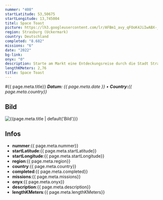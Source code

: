 ```yaml
---
nummer: "408"
startLatitude: 53,50675
startLongitude: 13,745004
titel: Space Toast
picture: https://lh3.googleusercontent.com/lr/AFBm1_avy_qFOoK4JiIwABX-_k3pOmaw4J6ohYG1bOLrSDrYRdMANZEHxKDB06bYLVTtnfVTYCsYeaNvV0YomDVEFOcL6M3SOPbleN1B64r_FxDa8LP0pL5mEn2XJiu8BoAXYzv-FZMNtqRAydV0xCeIuamwQDQOCdze3-HlLVZRREj8q8SZep04E8XBKxOAoaFF8EFFXCfRZUi-3PD7OhgFRNZw4A9kbDO8Xza7edL2kyv3Dh-Ht7vebR3uVoIVeFlGLo4CeoqvqPEtaV6BIs5Bx9H48Bm27GK4LoYsM4X9PAdJERAWwuQso9AtkvDji3YrFBRmh2Qy5eb0QCqXUByCwvGQGkMXnqZcC7TP8YszxUIYRhgEf5WmxzceujuDlpjS14N4m3z-y3oQ3nBZTwLvuBptTiP19aPUunFwFmLH7ysz1dSEU2osm-05IW8AilGoCjMFZfBTApMag15Gito1S0JEVL2TeiO367h4-KLSd44FE0zT4RFsVN0V_uPW9sBxorGJ_IDlajNIS3yHNg8HUXfbWNmERYBBZppIrRmy4v5XwZ7dbrvyWbZd9-w5nS1-e-6LEUugHMshkyWGR2KlUxXaOy2Vn2CxgnnHnqwH_9NvXj5-WOxN9M93UWNoZP0bkE4RheiW0fjzr-TTkNHirb3-D3lOElnN_Il1A_sxStzSGBx8cfBYMINV0LdRh_ct2QZ9iiqpyHQAiuysqdzTMO7JeqMeWIdV0U-rWt4moyL_hoFDg6tDs0AcuL1tDskm7bWxbe64eBmotGoQkFOaqeNU62HGO0ZWE2yHQOr-vCKFtq-pgZhBwP3lKbA9xRsS1GCbnmI7No3yBQQP4ZtmxMfLB9FGJnSZWWFGfZrjIw5nNLMPl0ECLsFlo2DrnoA327JmVR30
region: Strasburg (Uckermark)
country: Deutschland
completed: "8.682"
missions: "6"
date: "2022"
bg-link: 
onyx: "0"
description: Starte am Markt eine Entdeckungsreise durch die Stadt Strasburg Uckermark und entdecke dabei historische Orte der Stadt
lengthKMeters: 2,76
title: Space Toast
---
```


#{{ page.meta.title}}
_**Datum:** {{ page.meta.date }} • **Country:**{{ page.meta.country}}_

## Bild
![{{page.meta.title | default('Bild')}}]({{page.meta.picture}})

## Infos
- **nummer**:{{ page.meta.nummer}}
- **startLatitude**:{{ page.meta.startLatitude}}
- **startLongitude**:{{ page.meta.startLongitude}}
- **region**:{{ page.meta.region}}
- **country**:{{ page.meta.country}}
- **completed**:{{ page.meta.completed}}
- **missions**:{{ page.meta.missions}}
- **onyx**:{{ page.meta.onyx}}
- **description**:{{ page.meta.description}}
- **lengthKMeters**:{{ page.meta.lengthKMeters}}

